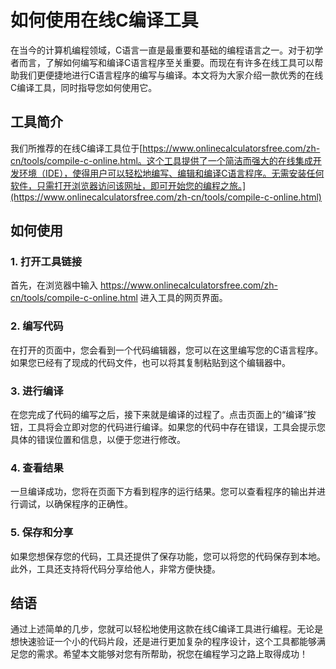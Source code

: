 如何使用在线C编译工具
===========

在当今的计算机编程领域，C语言一直是最重要和基础的编程语言之一。对于初学者而言，了解如何编写和编译C语言程序至关重要。而现在有许多在线工具可以帮助我们更便捷地进行C语言程序的编写与编译。本文将为大家介绍一款优秀的在线C编译工具，同时指导您如何使用它。

工具简介
----

我们所推荐的在线C编译工具位于[https://www.onlinecalculatorsfree.com/zh-cn/tools/compile-c-online.html。这个工具提供了一个简洁而强大的在线集成开发环境（IDE），使得用户可以轻松地编写、编辑和编译C语言程序。无需安装任何软件，只需打开浏览器访问该网址，即可开始您的编程之旅。](https://www.onlinecalculatorsfree.com/zh-cn/tools/compile-c-online.html)

如何使用
----

### 1. 打开工具链接

首先，在浏览器中输入 <https://www.onlinecalculatorsfree.com/zh-cn/tools/compile-c-online.html> 进入工具的网页界面。

### 2. 编写代码

在打开的页面中，您会看到一个代码编辑器，您可以在这里编写您的C语言程序。如果您已经有了现成的代码文件，也可以将其复制粘贴到这个编辑器中。

### 3. 进行编译

在您完成了代码的编写之后，接下来就是编译的过程了。点击页面上的“编译”按钮，工具将会立即对您的代码进行编译。如果您的代码中存在错误，工具会提示您具体的错误位置和信息，以便于您进行修改。

### 4. 查看结果

一旦编译成功，您将在页面下方看到程序的运行结果。您可以查看程序的输出并进行调试，以确保程序的正确性。

### 5. 保存和分享

如果您想保存您的代码，工具还提供了保存功能，您可以将您的代码保存到本地。此外，工具还支持将代码分享给他人，非常方便快捷。

结语
--

通过上述简单的几步，您就可以轻松地使用这款在线C编译工具进行编程。无论是想快速验证一个小的代码片段，还是进行更加复杂的程序设计，这个工具都能够满足您的需求。希望本文能够对您有所帮助，祝您在编程学习之路上取得成功！